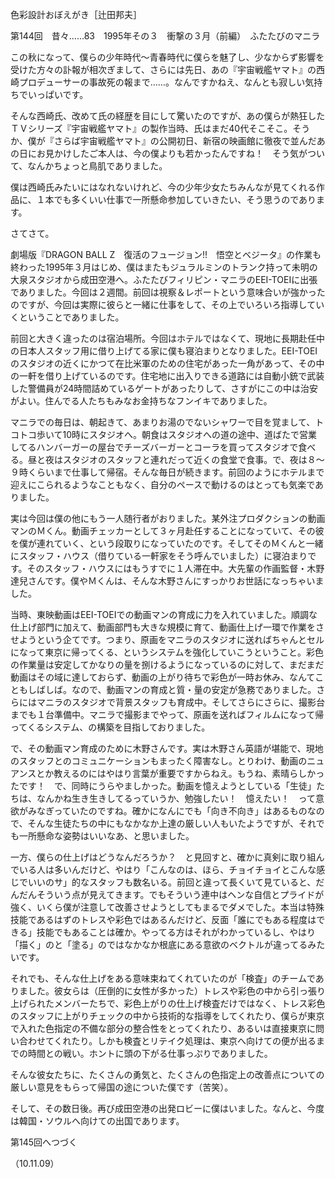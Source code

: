 <!-- source: http://web.archive.org/web/20250215190716/http://www.style.fm/as/05_column/tsujita/tsujita144.shtml -->

色彩設計おぼえがき［辻田邦夫］

第144回　昔々……83　1995年その３　衝撃の３月（前編）　ふたたびのマニラ

この秋になって、僕らの少年時代〜青春時代に僕らを魅了し、少なからず影響を受けた方々の訃報が相次ぎまして、さらには先日、あの『宇宙戦艦ヤマト』の西崎プロデューサーの事故死の報まで……。なんですかねえ、なんとも寂しい気持ちでいっぱいです。

そんな西崎氏、改めて氏の経歴を目にして驚いたのですが、あの僕らが熱狂したＴＶシリーズ『宇宙戦艦ヤマト』の製作当時、氏はまだ40代そこそこ。そうか、僕が『さらば宇宙戦艦ヤマト』の公開初日、新宿の映画館に徹夜で並んだあの日にお見かけしたご本人は、今の僕よりも若かったんですね！　そう気がついて、なんかちょっと鳥肌でありました。

僕は西崎氏みたいにはなれないけれど、今の少年少女たちみんなが見てくれる作品に、１本でも多くいい仕事で一所懸命参加していきたい、そう思うのであります。

さてさて。

劇場版『DRAGON BALL Z　復活のフュージョン!!　悟空とベジータ』の作業も終わった1995年３月はじめ、僕はまたもジュラルミンのトランク持って未明の大泉スタジオから成田空港へ。ふたたびフィリピン・マニラのEEI-TOEIに出張でありました。今回は２週間。前回は視察＆レポートという意味合いが強かったのですが、今回は実際に彼らと一緒に仕事をして、その上でいろいろ指導していくということでありました。

前回と大きく違ったのは宿泊場所。今回はホテルではなくて、現地に長期赴任中の日本人スタッフ用に借り上げてる家に僕も寝泊まりとなりました。EEI-TOEIのスタジオの近くにかつて在比米軍のための住宅があった一角があって、その中の一軒を借り上げているのです。住宅地に出入りできる道路には自動小銃で武装した警備員が24時間詰めているゲートがあったりして、さすがにこの中は治安がよい。住んでる人たちもみなお金持ちなフンイキでありました。

マニラでの毎日は、朝起きて、あまりお湯のでないシャワーで目を覚まして、トコトコ歩いて10時にスタジオへ。朝食はスタジオへの道の途中、道ばたで営業してるハンバーガーの屋台でチーズバーガーとコーラを買ってスタジオで食べる。昼と夜はスタジオのスタッフと連れだって近くの食堂で食事。で、夜は８〜９時くらいまで仕事して帰宿。そんな毎日が続きます。前回のようにホテルまで迎えにこられるようなこともなく、自分のペースで動けるのはとっても気楽でありました。

実は今回は僕の他にもう一人随行者がおりました。某外注プロダクションの動画マンのＭくん。動画チェッカーとして３ヶ月赴任することになっていて、その彼を僕が連れていく、という段取りになっていたのです。そしてそのＭくんと一緒にスタッフ・ハウス（借りている一軒家をそう呼んでいました）に寝泊まりです。そのスタッフ・ハウスにはもうすでに１人滞在中。大先輩の作画監督・木野達兒さんです。僕やＭくんは、そんな木野さんにすっかりお世話になっちゃいました。

当時、東映動画はEEI-TOEIでの動画マンの育成に力を入れていました。順調な仕上げ部門に加えて、動画部門も大きな規模に育て、動画仕上げ一環で作業をさせようという企てです。つまり、原画をマニラのスタジオに送ればちゃんとセルになって東京に帰ってくる、というシステムを強化していこうということ。彩色の作業量は安定してかなりの量を捌けるようになっているのに対して、まだまだ動画はその域に達しておらず、動画の上がり待ちで彩色が一時お休み、なんてこともしばしば。なので、動画マンの育成と質・量の安定が急務でありました。さらにはマニラのスタジオで背景スタッフも育成中。そしてさらにさらに、撮影台までも１台準備中。マニラで撮影までやって、原画を送ればフィルムになって帰ってくるシステム、の構築を目指しておりました。

で、その動画マン育成のために木野さんです。実は木野さん英語が堪能で、現地のスタッフとのコミュニケーションもまったく障害なし。とりわけ、動画のニュアンスとか教えるのにはやはり言葉が重要ですからねえ。もうね、素晴らしかったです！　で、同時にうらやましかった。動画を憶えようとしている「生徒」たちは、なんかね生き生きしてるっていうか、勉強したい！　憶えたい！　って意欲がみなぎっていたのですね。確かになんにでも「向き不向き」はあるものなので、そんな生徒たちの中にもなかなか上達の厳しい人もいたようですが、それでも一所懸命な姿勢はいいなあ、と思いました。

一方、僕らの仕上げはどうなんだろうか？　と見回すと、確かに真剣に取り組んでいる人は多いんだけど、やはり「こんなのは、ほら、チョイチョイとこんな感じでいいのサ」的なスタッフも数名いる。前回と違って長くいて見ていると、だんだんそういう点が見えてきます。でもそういう連中はヘンな自信とプライドが強く、いくら僕が注意して改善させようとしてもまるでダメでした。本当は特殊技能であるはずのトレスや彩色ではあるんだけど、反面「誰にでもある程度はできる」技能でもあることは確か。やってる方はそれがわかっているし、やはり「描く」のと「塗る」のではなかなか根底にある意欲のベクトルが違ってるみたいです。

それでも、そんな仕上げをある意味束ねてくれていたのが「検査」のチームでありました。彼女らは（圧倒的に女性が多かった）トレスや彩色の中から引っ張り上げられたメンバーたちで、彩色上がりの仕上げ検査だけではなく、トレス彩色のスタッフに上がりチェックの中から技術的な指導をしてくれたり、僕らが東京で入れた色指定の不備な部分の整合性をとってくれたり、あるいは直接東京に問い合わせてくれたり。しかも検査とリテイク処理は、東京へ向けての便が出るまでの時間との戦い。ホントに頭の下がる仕事っぷりでありました。

そんな彼女たちに、たくさんの勇気と、たくさんの色指定上の改善点についての厳しい意見をもらって帰国の途についた僕です（苦笑）。

そして、その数日後。再び成田空港の出発ロビーに僕はいました。なんと、今度は韓国・ソウルへ向けての出国であります。

第145回へつづく

（10.11.09）
